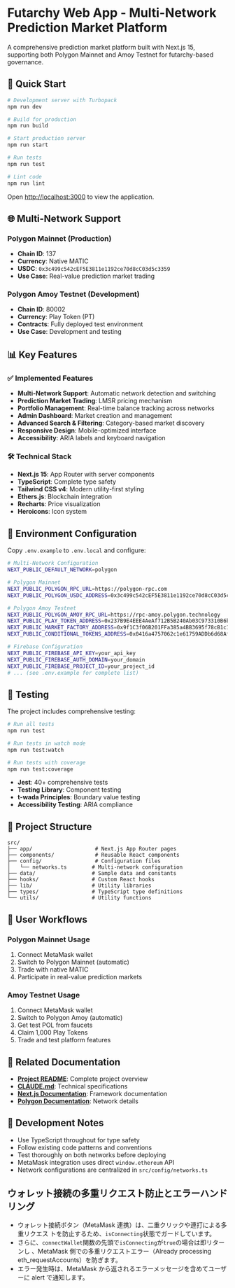 # Futarchy Web App - Multi-Network Prediction Market Platform

A comprehensive prediction market platform built with Next.js 15, supporting both Polygon Mainnet and Amoy Testnet for futarchy-based governance.

## 🚀 Quick Start

```bash
# Development server with Turbopack
npm run dev

# Build for production
npm run build

# Start production server
npm run start

# Run tests
npm run test

# Lint code
npm run lint
```

Open [http://localhost:3000](http://localhost:3000) to view the application.

## 🌐 Multi-Network Support

### Polygon Mainnet (Production)
- **Chain ID**: 137
- **Currency**: Native MATIC
- **USDC**: `0x3c499c542cEF5E3811e1192ce70d8cC03d5c3359`
- **Use Case**: Real-value prediction market trading

### Polygon Amoy Testnet (Development)
- **Chain ID**: 80002
- **Currency**: Play Token (PT)
- **Contracts**: Fully deployed test environment
- **Use Case**: Development and testing

## 📊 Key Features

### ✅ Implemented Features
- **Multi-Network Support**: Automatic network detection and switching
- **Prediction Market Trading**: LMSR pricing mechanism
- **Portfolio Management**: Real-time balance tracking across networks
- **Admin Dashboard**: Market creation and management
- **Advanced Search & Filtering**: Category-based market discovery
- **Responsive Design**: Mobile-optimized interface
- **Accessibility**: ARIA labels and keyboard navigation

### 🛠️ Technical Stack
- **Next.js 15**: App Router with server components
- **TypeScript**: Complete type safety
- **Tailwind CSS v4**: Modern utility-first styling
- **Ethers.js**: Blockchain integration
- **Recharts**: Price visualization
- **Heroicons**: Icon system

## 🔧 Environment Configuration

Copy `.env.example` to `.env.local` and configure:

```bash
# Multi-Network Configuration
NEXT_PUBLIC_DEFAULT_NETWORK=polygon

# Polygon Mainnet
NEXT_PUBLIC_POLYGON_RPC_URL=https://polygon-rpc.com
NEXT_PUBLIC_POLYGON_USDC_ADDRESS=0x3c499c542cEF5E3811e1192ce70d8cC03d5c3359

# Polygon Amoy Testnet
NEXT_PUBLIC_POLYGON_AMOY_RPC_URL=https://rpc-amoy.polygon.technology
NEXT_PUBLIC_PLAY_TOKEN_ADDRESS=0x237B9E4EEE4AeAf712B5B240Ab03C973310B6bD1
NEXT_PUBLIC_MARKET_FACTORY_ADDRESS=0x9f1C3f06B201FFa385a4BB3695f78cB1c17c12db
NEXT_PUBLIC_CONDITIONAL_TOKENS_ADDRESS=0x0416a4757062c1e61759ADDb6d68Af145919F045

# Firebase Configuration
NEXT_PUBLIC_FIREBASE_API_KEY=your_api_key
NEXT_PUBLIC_FIREBASE_AUTH_DOMAIN=your_domain
NEXT_PUBLIC_FIREBASE_PROJECT_ID=your_project_id
# ... (see .env.example for complete list)
```

## 🧪 Testing

The project includes comprehensive testing:

```bash
# Run all tests
npm run test

# Run tests in watch mode
npm run test:watch

# Run tests with coverage
npm run test:coverage
```

- **Jest**: 40+ comprehensive tests
- **Testing Library**: Component testing
- **t-wada Principles**: Boundary value testing
- **Accessibility Testing**: ARIA compliance

## 📁 Project Structure

```
src/
├── app/                    # Next.js App Router pages
├── components/             # Reusable React components
├── config/                 # Configuration files
│   └── networks.ts        # Multi-network configuration
├── data/                  # Sample data and constants
├── hooks/                 # Custom React hooks
├── lib/                   # Utility libraries
├── types/                 # TypeScript type definitions
└── utils/                 # Utility functions
```

## 🎯 User Workflows

### Polygon Mainnet Usage
1. Connect MetaMask wallet
2. Switch to Polygon Mainnet (automatic)
3. Trade with native MATIC
4. Participate in real-value prediction markets

### Amoy Testnet Usage
1. Connect MetaMask wallet
2. Switch to Polygon Amoy (automatic)
3. Get test POL from faucets
4. Claim 1,000 Play Tokens
5. Trade and test platform features

## 🔗 Related Documentation

- **[Project README](../../README.md)**: Complete project overview
- **[CLAUDE.md](../../CLAUDE.md)**: Technical specifications
- **[Next.js Documentation](https://nextjs.org/docs)**: Framework documentation
- **[Polygon Documentation](https://polygon.technology/developers)**: Network details

## 📝 Development Notes

- Use TypeScript throughout for type safety
- Follow existing code patterns and conventions
- Test thoroughly on both networks before deploying
- MetaMask integration uses direct `window.ethereum` API
- Network configurations are centralized in `src/config/networks.ts`

## ウォレット接続の多重リクエスト防止とエラーハンドリング

- ウォレット接続ボタン（MetaMask 連携）は、二重クリックや連打による多重リクエス
  トを防止するため、`isConnecting`状態でガードしています。
- さらに、`connectWallet`関数の先頭で`isConnecting`が`true`の場合は即リターンし
  、MetaMask 側での多重リクエストエラー（Already processing
  eth_requestAccounts）を防ぎます。
- エラー発生時は、MetaMask から返されるエラーメッセージを含めてユーザーに alert
  で通知します。
